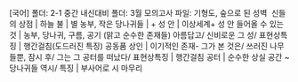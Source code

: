 [국어]
폴더: 2-1 중간 내신대비
폴더: 3월 모의고사
파일: 기형도, 숲으로 된 성벽
​
신들의 상점			| 하늘
불			| 별
농부, 작은 당나귀들			| +
성 안			| 이상세계+
성 안 들어올 수 있는 것			| 농부, 당나귀, 구름, 공기 (맑고 순수한 존재들)
아름답고/ 신비로운 그 성/ 표현상특징			| 행간걸침(도드러진 특징)
공동품 상인			| 이기적인 존재-
그가 본 것은/ 쓰러진 나무들뿐, 잠시 후/ 그는 그 공터를 떠났다/ 표현상특징			| 행간걸침
공터			| 순수한 상실 공간
~당나귀들 역시/ 특징			| 부사어로 시 마무리

